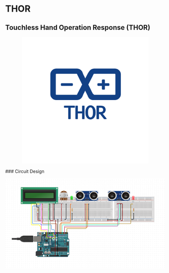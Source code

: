 # THOR
## Touchless Hand Operation Response (THOR)
<p align="center">
  <img width="400" src="/images/logo.png">
</p>
### Circuit Design
<p align="center">
  <img width="600" src="/images/circuit.png">
</p>
